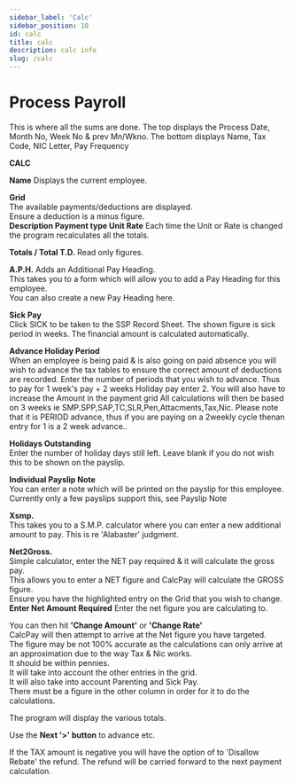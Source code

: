 ```yaml
---
sidebar_label: 'Calc'
sidebar_position: 10
id: calc
title: calc
description: calc info
slug: /calc
---
```


# Process Payroll

This is where all the sums are done.
The top displays the Process Date, Month No, Week No & prev Mn/Wkno. 
The bottom displays Name, Tax Code, NIC Letter, Pay Frequency






**CALC**

**Name**
Displays the current employee.

**Grid**\
The available payments/deductions are displayed.\
Ensure a deduction is a minus figure.\
**Description  Payment type Unit  Rate**
Each time the Unit or Rate is changed the program recalculates all the totals.

**Totals / Total T.D.**
Read only figures.

**A.P.H.**
Adds an Additional Pay Heading.\
This takes you to a form which will allow you to add a Pay Heading for this employee.\
You can also create a new Pay Heading here.

**Sick Pay**\
Click SICK to be taken to the SSP Record Sheet.
The shown figure is sick period in weeks. The financial amount is calculated automatically.

**Advance Holiday Period**\
When an employee is being paid & is also going on paid absence you will wish to advance the tax tables to ensure the correct amount of deductions are recorded.
Enter the number of periods that you wish to advance.
Thus to pay for 1 week's pay + 2 weeks Holiday pay enter 2.
You will also have to increase the Amount in the payment grid
All calculations will then be based on 3 weeks ie SMP.SPP,SAP,TC,SLR,Pen,Attacments,Tax,Nic.
Please note that it is PERIOD advance, thus if you are paying on a 2weekly cycle thenan entry for 1 is a 2 week advance..

**Holidays Outstanding**\
Enter the number of holiday days still left. Leave blank if you do not wish this to be shown on the payslip.

**Individual Payslip Note**\
You can enter a note which will be printed on the payslip for this employee.
Currently only a few payslips support this, see Payslip Note

**Xsmp.**\
This takes you to a S.M.P. calculator where you can enter a new additional amount to pay. This is re 'Alabaster' judgment.

**Net2Gross.**\
Simple calculator, enter the NET pay required & it will calculate the gross pay.\
This allows you to enter a NET figure and CalcPay will calculate the GROSS figure.\
Ensure you have the highlighted entry on the Grid that you wish to change.\
**Enter Net Amount Required** Enter the net figure you are calculating to.

You can then hit **'Change Amount'** or **'Change Rate'**\
CalcPay will then attempt to arrive at the Net figure you have targeted.\
The figure may be not 100% accurate as the calculations can only arrive at an approximation due to the way Tax & Nic works.\
It should be within pennies.\
It will take into account the other entries in the grid.\
It will also take into account Parenting and Sick Pay.\
There must be a figure in the other column in order for it to do the calculations.

The program will display the various totals.

Use the **Next '>' button** to advance etc.

If the TAX amount is negative you will have the option of  to 'Disallow Rebate' the refund. The refund will be carried forward to the next payment calculation.

